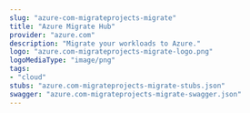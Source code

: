 ```yaml
---
slug: "azure-com-migrateprojects-migrate"
title: "Azure Migrate Hub"
provider: "azure.com"
description: "Migrate your workloads to Azure."
logo: "azure.com-migrateprojects-migrate-logo.png"
logoMediaType: "image/png"
tags:
- "cloud"
stubs: "azure.com-migrateprojects-migrate-stubs.json"
swagger: "azure.com-migrateprojects-migrate-swagger.json"
---
```

